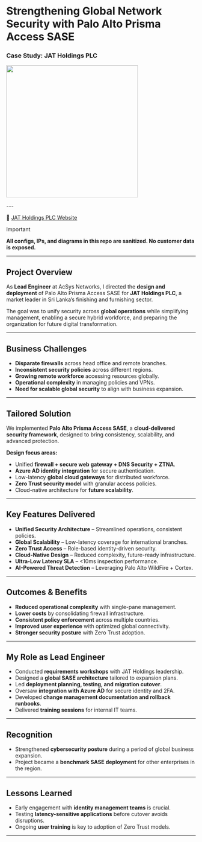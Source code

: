 # Strengthening Global Network Security with Palo Alto Prisma Access SASE  
### Case Study: JAT Holdings PLC  
<p>
  <img src="https://img.shields.io/badge/Role-Lead%20Network%20%26%20Security%20Engineer-blue" width="350">
</p>
---

🔗 [JAT Holdings PLC Website](https://jatholdings.com)  

> [!IMPORTANT]  
**All configs, IPs, and diagrams in this repo are sanitized. No customer data is exposed.**

---

## Project Overview
As **Lead Engineer** at AcSys Networks, I directed the **design and deployment** of Palo Alto Prisma Access SASE for **JAT Holdings PLC**, a market leader in Sri Lanka’s finishing and furnishing sector.  

The goal was to unify security across **global operations** while simplifying management, enabling a secure hybrid workforce, and preparing the organization for future digital transformation.  

---

## Business Challenges
- **Disparate firewalls** across head office and remote branches.  
- **Inconsistent security policies** across different regions.  
- **Growing remote workforce** accessing resources globally.  
- **Operational complexity** in managing policies and VPNs.  
- **Need for scalable global security** to align with business expansion.  

---

## Tailored Solution
We implemented **Palo Alto Prisma Access SASE**, a **cloud-delivered security framework**, designed to bring consistency, scalability, and advanced protection.  

**Design focus areas:**  
- Unified **firewall + secure web gateway + DNS Security + ZTNA**.  
- **Azure AD identity integration** for secure authentication.  
- Low-latency **global cloud gateways** for distributed workforce.  
- **Zero Trust security model** with granular access policies.  
- Cloud-native architecture for **future scalability**.  

---

## Key Features Delivered
- **Unified Security Architecture** – Streamlined operations, consistent policies.  
- **Global Scalability** – Low-latency coverage for international branches.  
- **Zero Trust Access** – Role-based identity-driven security.  
- **Cloud-Native Design** – Reduced complexity, future-ready infrastructure.  
- **Ultra-Low Latency SLA** – <10ms inspection performance.  
- **AI-Powered Threat Detection** – Leveraging Palo Alto WildFire + Cortex.  

---

## Outcomes & Benefits
- **Reduced operational complexity** with single-pane management.  
- **Lower costs** by consolidating firewall infrastructure.  
- **Consistent policy enforcement** across multiple countries.  
- **Improved user experience** with optimized global connectivity.  
- **Stronger security posture** with Zero Trust adoption.  

---

## My Role as Lead Engineer
- Conducted **requirements workshops** with JAT Holdings leadership.  
- Designed a **global SASE architecture** tailored to expansion plans.  
- Led **deployment planning, testing, and migration cutover**.  
- Oversaw **integration with Azure AD** for secure identity and 2FA.  
- Developed **change management documentation and rollback runbooks**.  
- Delivered **training sessions** for internal IT teams.  

---


## Recognition
- Strengthened **cybersecurity posture** during a period of global business expansion.  
- Project became a **benchmark SASE deployment** for other enterprises in the region.  

---

## Lessons Learned
- Early engagement with **identity management teams** is crucial.  
- Testing **latency-sensitive applications** before cutover avoids disruptions.  
- Ongoing **user training** is key to adoption of Zero Trust models.  

---
